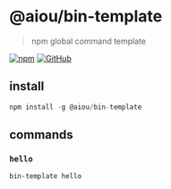 # @aiou/bin-template
> npm global command template

[![npm](https://img.shields.io/npm/v/@aiou/bin-template?style=for-the-badge)](https://github.com/JiangWeixian/templates/tree/master/packages/core) [![GitHub](https://img.shields.io/github/license/jiangweixian/templates?style=for-the-badge)](https://github.com/JiangWeixian/templates/tree/master/packages/bin-template)

## install 

```ts
npm install -g @aiou/bin-template
```

## commands

### `hello`

`bin-template hello`
